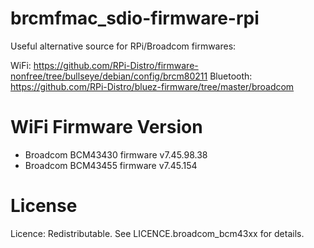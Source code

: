 # brcmfmac_sdio-firmware-rpi

Useful alternative source for RPi/Broadcom firmwares:

WiFi: https://github.com/RPi-Distro/firmware-nonfree/tree/bullseye/debian/config/brcm80211
Bluetooth: https://github.com/RPi-Distro/bluez-firmware/tree/master/broadcom

# WiFi Firmware Version

- Broadcom BCM43430 firmware v7.45.98.38
- Broadcom BCM43455 firmware v7.45.154

# License

Licence: Redistributable. See LICENCE.broadcom_bcm43xx for details.
